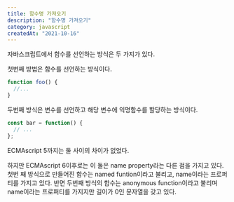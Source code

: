 ```yaml
---
title: 함수명 가져오기
description: "함수명 가져오기"
category: javascript
createdAt: "2021-10-16"
---
```


자바스크립트에서 함수를 선언하는 방식은 두 가지가 있다.

첫번째 방법은 함수를 선언하는 방식이다.

```jsx
function foo() {
  //...
}
```

두번째 방식은 변수를 선언하고 해당 변수에 익명함수를 할당하는 방식이다.

```jsx
const bar = function() {
  // ...
};
```

ECMAscript 5까지는 둘 사이의 차이가 없었다.

하지만 ECMAscript 6이후로는 이 둘은 name property라는 다른 점을 가지고 있다. 첫번 째 방식으로 만들어진 함수는 named funtion이라고 불리고, name이라는 프로퍼티를 가지고 있다. 반면 두번째 방식의 함수는 anonymous function이라고 불리며 name이라는 프로퍼티를 가지지만 길이가 0인 문자열을 갖고 있다.
